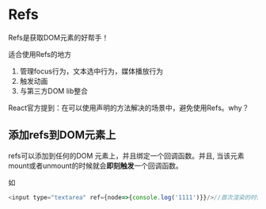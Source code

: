 # Refs

Refs是获取DOM元素的好帮手！

适合使用Refs的地方

1. 管理focus行为，文本选中行为，媒体播放行为
2. 触发动画
3. 与第三方DOM lib整合

React官方提到：在可以使用声明的方法解决的场景中，避免使用Refs。why？

## 添加refs到DOM元素上

refs可以添加到任何的DOM 元素上，并且绑定一个回调函数。并且, 当该元素mount或者unmount的时候就会**即刻触发**一个回调函数。

如

```js
<input type="textarea" ref={node=>{console.log('1111')}}/>//首次渲染的时候就会打印出1111
```

## 




